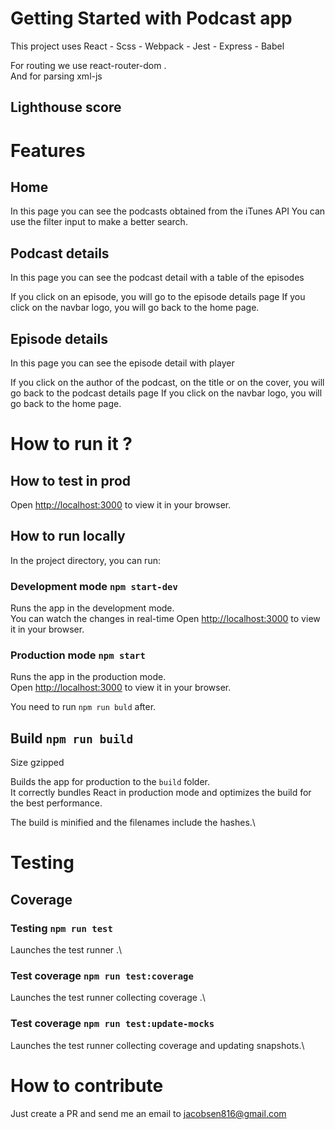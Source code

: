 # Getting Started with Podcast app

This project uses React - Scss - Webpack - Jest - Express - Babel

For routing we use react-router-dom .\
And for parsing xml-js

## Lighthouse score


# Features

## Home

In this page you can see the podcasts obtained from the iTunes API
You can use the filter input to make a better search. 

## Podcast details

In this page you can see the podcast detail with a table of the episodes

If you click on an episode, you will go to the episode details page
If you click on the navbar logo, you will go back to the home page.

## Episode details

In this page you can see the episode detail with player

If you click on the author of the podcast, on the title or on the cover, you will go back to the podcast details page
If you click on the navbar logo, you will go back to the home page.


# How to run it ?

## How to test in prod

Open [http://localhost:3000](http://localhost:3000) to view it in your browser.

## How to run locally

In the project directory, you can run:

### Development mode `npm start-dev`

Runs the app in the development mode.\
You can watch the changes in real-time
Open [http://localhost:3000](http://localhost:3000) to view it in your browser.

### Production mode `npm start`

Runs the app in the production mode.\
Open [http://localhost:3000](http://localhost:3000) to view it in your browser.

You need to run `npm run buld` after.

## Build `npm run build`

Size gzipped

Builds the app for production to the `build` folder.\
It correctly bundles React in production mode and optimizes the build for the best performance.

The build is minified and the filenames include the hashes.\

# Testing

## Coverage


### Testing `npm run test`

Launches the test runner .\

### Test coverage `npm run test:coverage`

Launches the test runner collecting coverage .\

### Test coverage `npm run test:update-mocks`

Launches the test runner collecting coverage and updating snapshots.\



# How to contribute

Just create a PR and send me an email to jacobsen816@gmail.com